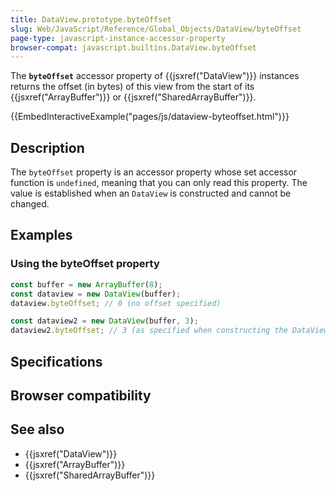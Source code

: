 ```yaml
---
title: DataView.prototype.byteOffset
slug: Web/JavaScript/Reference/Global_Objects/DataView/byteOffset
page-type: javascript-instance-accessor-property
browser-compat: javascript.builtins.DataView.byteOffset
---
```




The **`byteOffset`** accessor property of {{jsxref("DataView")}} instances returns the offset (in bytes) of this view from the start of its {{jsxref("ArrayBuffer")}} or {{jsxref("SharedArrayBuffer")}}.

{{EmbedInteractiveExample("pages/js/dataview-byteoffset.html")}}

## Description

The `byteOffset` property is an accessor property whose set accessor function is `undefined`, meaning that you can only read this property. The value is established when an `DataView` is constructed and cannot be changed.

## Examples

### Using the byteOffset property

```js
const buffer = new ArrayBuffer(8);
const dataview = new DataView(buffer);
dataview.byteOffset; // 0 (no offset specified)

const dataview2 = new DataView(buffer, 3);
dataview2.byteOffset; // 3 (as specified when constructing the DataView)
```

## Specifications



## Browser compatibility



## See also

- {{jsxref("DataView")}}
- {{jsxref("ArrayBuffer")}}
- {{jsxref("SharedArrayBuffer")}}
